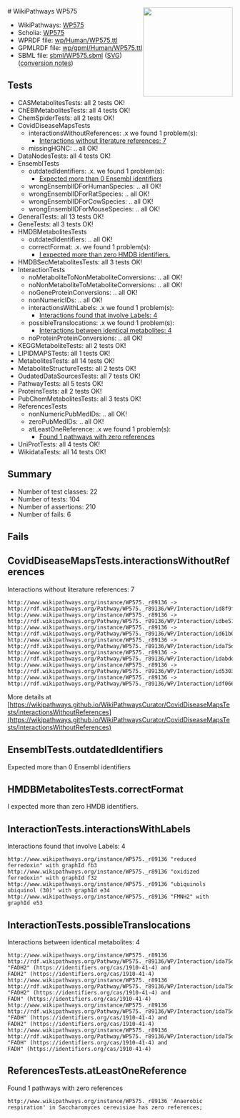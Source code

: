 <img style="float: right; width: 200px" src="../logo.png" />
# WikiPathways WP575

* WikiPathways: [WP575](https://identifiers.org/wikipathways:WP575)
* Scholia: [WP575](https://scholia.toolforge.org/wikipathways/WP575)
* WPRDF file: [wp/Human/WP575.ttl](../wp/Human/WP575.ttl)
* GPMLRDF file: [wp/gpml/Human/WP575.ttl](../wp/gpml/Human/WP575.ttl)
* SBML file: [sbml/WP575.sbml](../sbml/WP575.sbml) ([SVG](../sbml/WP575.svg)) ([conversion notes](../sbml/WP575.txt))

## Tests
* CASMetabolitesTests: all 2 tests OK!
* ChEBIMetabolitesTests: all 4 tests OK!
* ChemSpiderTests: all 2 tests OK!
* CovidDiseaseMapsTests
    * interactionsWithoutReferences: .x we found 1 problem(s):
        * [Interactions without literature references: 7](#2e295935)
    * missingHGNC: .. all OK!
* DataNodesTests: all 4 tests OK!
* EnsemblTests
    * outdatedIdentifiers: .x. we found 1 problem(s):
        * [Expected more than 0 Ensembl identifiers](#f44398b7)
    * wrongEnsemblIDForHumanSpecies: .. all OK!
    * wrongEnsemblIDForRatSpecies: .. all OK!
    * wrongEnsemblIDForCowSpecies: .. all OK!
    * wrongEnsemblIDForMouseSpecies: .. all OK!
* GeneralTests: all 13 tests OK!
* GeneTests: all 3 tests OK!
* HMDBMetabolitesTests
    * outdatedIdentifiers: .. all OK!
    * correctFormat: .x. we found 1 problem(s):
        * [I expected more than zero HMDB identifiers.](#ad154c1e)
* HMDBSecMetabolitesTests: all 3 tests OK!
* InteractionTests
    * noMetaboliteToNonMetaboliteConversions: .. all OK!
    * noNonMetaboliteToMetaboliteConversions: .. all OK!
    * noGeneProteinConversions: .. all OK!
    * nonNumericIDs: .. all OK!
    * interactionsWithLabels: .x we found 1 problem(s):
        * [Interactions found that involve Labels: 4](#630d267b)
    * possibleTranslocations: .x we found 1 problem(s):
        * [Interactions between identical metabolites: 4](#d59038c7)
    * noProteinProteinConversions: .. all OK!
* KEGGMetaboliteTests: all 2 tests OK!
* LIPIDMAPSTests: all 1 tests OK!
* MetabolitesTests: all 14 tests OK!
* MetaboliteStructureTests: all 2 tests OK!
* OudatedDataSourcesTests: all 7 tests OK!
* PathwayTests: all 5 tests OK!
* ProteinsTests: all 2 tests OK!
* PubChemMetabolitesTests: all 3 tests OK!
* ReferencesTests
    * nonNumericPubMedIDs: .. all OK!
    * zeroPubMedIDs: .. all OK!
    * atLeastOneReference: .x we found 1 problem(s):
        * [Found 1 pathways with zero references](#35eb778e)
* UniProtTests: all 4 tests OK!
* WikidataTests: all 14 tests OK!


## Summary

* Number of test classes: 22
* Number of tests: 104
* Number of assertions: 210
* Number of fails: 6

## Fails

<a name="2e295935" />

## CovidDiseaseMapsTests.interactionsWithoutReferences

Interactions without literature references: 7
```
http://www.wikipathways.org/instance/WP575._r89136 -> http://rdf.wikipathways.org/Pathway/WP575._r89136/WP/Interaction/id8f9f86ef
http://www.wikipathways.org/instance/WP575._r89136 -> http://rdf.wikipathways.org/Pathway/WP575._r89136/WP/Interaction/idbe518d32
http://www.wikipathways.org/instance/WP575._r89136 -> http://rdf.wikipathways.org/Pathway/WP575._r89136/WP/Interaction/id61b08e81
http://www.wikipathways.org/instance/WP575._r89136 -> http://rdf.wikipathways.org/Pathway/WP575._r89136/WP/Interaction/ida75d54c2
http://www.wikipathways.org/instance/WP575._r89136 -> http://rdf.wikipathways.org/Pathway/WP575._r89136/WP/Interaction/idabdd66
http://www.wikipathways.org/instance/WP575._r89136 -> http://rdf.wikipathways.org/Pathway/WP575._r89136/WP/Interaction/id530332ec
http://www.wikipathways.org/instance/WP575._r89136 -> http://rdf.wikipathways.org/Pathway/WP575._r89136/WP/Interaction/idf066ce79
```

More details at [https://wikipathways.github.io/WikiPathwaysCurator/CovidDiseaseMapsTests/interactionsWithoutReferences](https://wikipathways.github.io/WikiPathwaysCurator/CovidDiseaseMapsTests/interactionsWithoutReferences)

<a name="f44398b7" />

## EnsemblTests.outdatedIdentifiers

Expected more than 0 Ensembl identifiers
<a name="ad154c1e" />

## HMDBMetabolitesTests.correctFormat

I expected more than zero HMDB identifiers.
<a name="630d267b" />

## InteractionTests.interactionsWithLabels

Interactions found that involve Labels: 4
```
http://www.wikipathways.org/instance/WP575._r89136 "reduced ferredoxin" with graphId fb3
http://www.wikipathways.org/instance/WP575._r89136 "oxidized ferredoxin" with graphId f32
http://www.wikipathways.org/instance/WP575._r89136 "ubiquinols ubiquinol (30)" with graphId e34
http://www.wikipathways.org/instance/WP575._r89136 "FMNH2" with graphId e53
```

<a name="d59038c7" />

## InteractionTests.possibleTranslocations

Interactions between identical metabolites: 4
```
http://www.wikipathways.org/instance/WP575._r89136 http://rdf.wikipathways.org/Pathway/WP575._r89136/WP/Interaction/ida75d54c2 "FADH2" (https://identifiers.org/cas/1910-41-4) and 
FADH2" (https://identifiers.org/cas/1910-41-4)
http://www.wikipathways.org/instance/WP575._r89136 http://rdf.wikipathways.org/Pathway/WP575._r89136/WP/Interaction/ida75d54c2 "FADH2" (https://identifiers.org/cas/1910-41-4) and 
FADH" (https://identifiers.org/cas/1910-41-4)
http://www.wikipathways.org/instance/WP575._r89136 http://rdf.wikipathways.org/Pathway/WP575._r89136/WP/Interaction/ida75d54c2 "FADH" (https://identifiers.org/cas/1910-41-4) and 
FADH2" (https://identifiers.org/cas/1910-41-4)
http://www.wikipathways.org/instance/WP575._r89136 http://rdf.wikipathways.org/Pathway/WP575._r89136/WP/Interaction/ida75d54c2 "FADH" (https://identifiers.org/cas/1910-41-4) and 
FADH" (https://identifiers.org/cas/1910-41-4)
```

<a name="35eb778e" />

## ReferencesTests.atLeastOneReference

Found 1 pathways with zero references
```
http://www.wikipathways.org/instance/WP575._r89136 'Anaerobic respiration' in Saccharomyces cerevisiae has zero references; 
```


